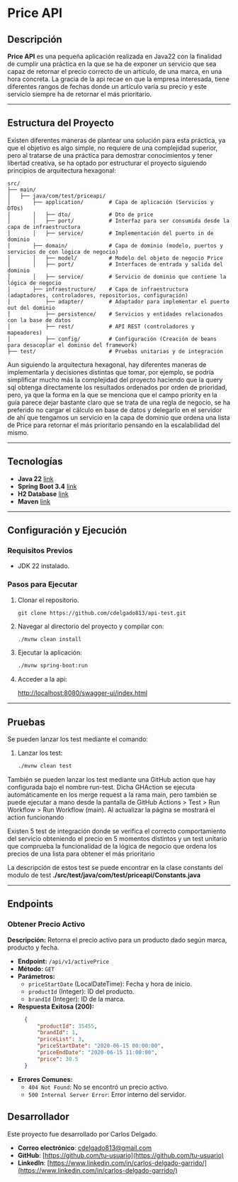 
# Price API

## Descripción

**Price API** es una pequeña aplicación realizada en Java22 con la finalidad de cumplir una práctica en la que se ha de exponer un servicio que sea capaz de retornar el precio correcto 
de un artículo, de una marca, en una hora concreta. La gracia de la api recae en que la empresa interesada, tiene diferentes rangos de fechas donde un artículo varía su precio y este servicio
siempre ha de retornar el más prioritario.

---

## Estructura del Proyecto

Existen diferentes maneras de plantear una solución para esta práctica, ya que el objetivo es algo simple, no requiere de una complejidad superior, pero al tratarse de una práctica para demostrar conocimientos
y tener libertad creativa, se ha optado por estructurar el proyecto siguiendo principios de arquitectura hexagonal:

```
src/
├── main/
│   ├── java/com/test/priceapi/
│       ├── application/        # Capa de aplicación (Servicios y DTOs)
│       │   ├── dto/            # Dto de price
│       │   ├── port/           # Interfaz para ser consumida desde la capa de infraestructura
│       │   ├── service/        # Implementación del puerto in de dominio
│       ├── domain/             # Capa de dominio (modelo, puertos y servicios de con lógica de negocio)
│       │   ├── model/          # Modelo del objeto de negocio Price
│       │   ├── port/           # Interfaces de entrada y salida del dominio
│       │   ├── service/        # Servicio de dominio que contiene la lógica de negocio
│       ├── infraestructure/    # Capa de infraestructura (adaptadores, controladores, repositorios, configuración)
│           ├── adapter/        # Adaptador para implementar el puerto out del dominio
│           ├── persistence/    # Servicios y entidades relacionados con la base de datos
│           ├── rest/           # API REST (controladores y mapeadores)
│           ├── config/         # Configuración (Creación de beans para desacoplar el dominio del framework)
├── test/                       # Pruebas unitarias y de integración
```

Aun siguiendo la arquitectura hexagonal, hay diferentes maneras de implementarla y decisiones distintas que tomar, por ejemplo, se podría simplificar
mucho más la complejidad del proyecto haciendo que la query sql obtenga directamente los resultados ordenados por orden de prioridad, pero, ya que la forma en la que
se menciona que el campo priority en la guía parece dejar bastante claro que se trata de una regla de negocio, se ha preferido no cargar el cálculo en base de datos y delegarlo en el servidor
de ahí que tengamos un servicio en la capa de dominio que ordena una lista de Price para retornar el más prioritario pensando en la escalabilidad del mismo.


---

## Tecnologías

- **Java 22** [link](https://www.oracle.com/java/technologies/javase/jdk22-archive.html)
- **Spring Boot 3.4** [link](https://spring.io/projects/spring-boot)
- **H2 Database** [link](https://www.h2database.com/html/main.html)
- **Maven** [link](https://maven.apache.org/)

---


## Configuración y Ejecución

### Requisitos Previos

- JDK 22 instalado.

### Pasos para Ejecutar

1. Clonar el repositorio.
    ```
    git clone https://github.com/cdelgado813/api-test.git
    ```

2. Navegar al directorio del proyecto y compilar con:
   ```bash
   ./mvnw clean install
   ```
3. Ejecutar la aplicación:
   ```bash
   ./mvnw spring-boot:run
   ```
4. Acceder a la api:

   [http://localhost:8080/swagger-ui/index.html](http://localhost:8080/swagger-ui/index.html#/Prices/getActivePrice)

---

## Pruebas

Se pueden lanzar los test mediante el comando:

1. Lanzar los test:
   ```bash
   ./mvnw clean test
   ```
También se pueden lanzar los test mediante una GitHub action que hay configurada bajo el nombre run-test. 
Dicha GHAction se ejecuta automáticamente en los merge request a la rama main, pero también se puede ejecutar a mano 
desde la pantalla de GitHub Actions > Test > Run Workflow > Run Workflow (main). Al actualizar la página se mostrará el 
action funcionando

Existen 5 test de integración donde se verifica el correcto comportamiento del servicio obteniendo el precio en 5 momentos distintos
y un test unitario que comprueba la funcionalidad de la lógica de negocio que ordena los precios de una lista para obtener el más prioritario

La descripción de estos test se puede encontrar en la clase constants del modulo de test **./src/test/java/com/test/priceapi/Constants.java**

---

## Endpoints

### Obtener Precio Activo
**Descripción:** Retorna el precio activo para un producto dado según marca, producto y fecha.

- **Endpoint:** `/api/v1/activePrice`
- **Método:** `GET`
- **Parámetros:**
    - `priceStartDate` (LocalDateTime): Fecha y hora de inicio.
    - `productId` (Integer): ID del producto.
    - `brandId` (Integer): ID de la marca.
- **Respuesta Exitosa (200):**
  ```json
    {
        "productId": 35455,
        "brandId": 1,
        "priceList": 3,
        "priceStartDate": "2020-06-15 00:00:00",
        "priceEndDate": "2020-06-15 11:00:00",
        "price": 30.5
    }
  ```
- **Errores Comunes:**
    - `404 Not Found`: No se encontró un precio activo.
    - `500 Internal Server Error`: Error interno del servidor.

## Desarrollador

Este proyecto fue desarrollado por Carlos Delgado.

- **Correo electrónico**: cdelgado813@gmail.com
- **GitHub**: [https://github.com/tu-usuario](https://github.com/tu-usuario)
- **LinkedIn**: [https://www.linkedin.com/in/carlos-delgado-garrido/](https://www.linkedin.com/in/carlos-delgado-garrido/)
